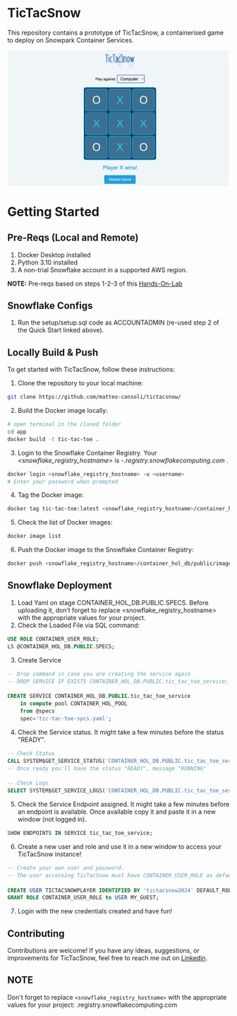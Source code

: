 # TicTacSnow

This repository contains a prototype of TicTacSnow, a containerised game to deploy on Snowpark Container Services.
<p align="center">
    <img src="https://github.com/matteo-consoli/tictacsnow/blob/main/setup/screenshot.png?raw=true" alt="TicTacSnow Screenshot" width="500">
</p>


# Getting Started

## Pre-Reqs (Local and Remote)
1. Docker Desktop installed
2. Python 3.10 installed
3. A non-trial Snowflake account in a supported AWS region.

**NOTE:** Pre-reqs based on steps 1-2-3 of this [Hands-On-Lab](https://quickstarts.snowflake.com/guide/intro_to_snowpark_container_services/index.html#0)


## Snowflake Configs
1. Run the setup/setup.sql code as ACCOUNTADMIN (re-used step 2 of the Quick Start linked above).

## Locally Build & Push

To get started with TicTacSnow, follow these instructions:

1. Clone the repository to your local machine:

```bash
git clone https://github.com/matteo-consoli/tictacsnow/
```

2. Build the Docker image locally:

```bash
# open terminal in the cloned folder
cd app
docker build -t tic-tac-toe .
```

3. Login to the Snowflake Container Registry. Your _<snowflake_registry_hostname>_ is _<orgname>-<acctname>.registry.snowflakecomputing.com_ .

```bash
docker login <snowflake_registry_hostname> -u <username>
# Enter your password when prompted
```

4. Tag the Docker image:

```bash
docker tag tic-tac-toe:latest <snowflake_registry_hostname>/container_hol_db/public/image_repo/tic-tac-toe:dev
```

5. Check the list of Docker images:

```bash
docker image list
```

6. Push the Docker image to the Snowflake Container Registry:

```bash
docker push <snowflake_registry_hostname>/container_hol_db/public/image_repo/tic-tac-toe:dev
```

## Snowflake Deployment 

1. Load Yaml on stage CONTAINER_HOL_DB.PUBLIC.SPECS. Before uploading it, don’t forget to replace <snowflake_registry_hostname> with the appropriate values for your project.
2. Check the Loaded File via SQL command: 
```sql
USE ROLE CONTAINER_USER_ROLE;
LS @CONTAINER_HOL_DB.PUBLIC.SPECS;
```
3. Create Service
```sql
-- Drop command in case you are creating the service again
-- DROP SERVICE IF EXISTS CONTAINER_HOL_DB.PUBLIC.tic_tac_toe_service;

CREATE SERVICE CONTAINER_HOL_DB.PUBLIC.tic_tac_toe_service
    in compute pool CONTAINER_HOL_POOL
    from @specs
    spec='tic-tac-toe-spcs.yaml';
```
4. Check the Service status. It might take a few minutes before the status "READY".
```sql
-- Check Status
CALL SYSTEM$GET_SERVICE_STATUS('CONTAINER_HOL_DB.PUBLIC.tic_tac_toe_service');
-- Once ready you'll have the status "READY", message "RUNNING"

-- Check Logs
SELECT SYSTEM$GET_SERVICE_LOGS('CONTAINER_HOL_DB.PUBLIC.tic_tac_toe_service', 0, 'tic-tac-toe', 50);
```
5. Check the Service Endpoint assigned. It might take a few minutes before an endpoint is available. Once available copy it and paste it in a new window (not logged in).
```sql
SHOW ENDPOINTS IN SERVICE tic_tac_toe_service;
```
6. Create a new user and role and use it in a new window to access your TicTacSnow instance! 
```sql
-- Create your own user and password. 
-- The user accessing TicTacSnow must have CONTAINER_USER_ROLE as default role.

CREATE USER TICTACSNOWPLAYER IDENTIFIED BY 'tictacsnow2024' DEFAULT_ROLE = 'CONTAINER_USER_ROLE';
GRANT ROLE CONTAINER_USER_ROLE to USER MY_GUEST;
```
7. Login with the new credentials created and have fun!
   

## Contributing

Contributions are welcome! If you have any ideas, suggestions, or improvements for TicTacSnow, feel free to reach me out on [Linkedin](https://www.linkedin.com/in/matteo-consoli/).

## NOTE

Don't forget to replace `<snowflake_registry_hostname>` with the appropriate values for your project: <org-account>.registry.snowflakecomputing.com
